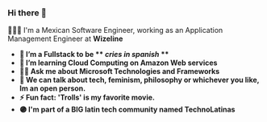 ### Hi there 👋

👩🏾‍💻 I'm a Mexican Software Engineer, working as an Application Management Engineer at <B> Wizeline <B>

- 🔭 I’m a Fullstack to be ** *cries in spanish* **
- 🌱 I’m learning Cloud Computing on Amazon Web services 
- 🤟🏿 Ask me about Microsoft Technologies and Frameworks 
- 💭 We can talk about tech, feminism, philosophy or whichever you like, Im an open person.
- ⚡ Fun fact: 'Trolls' is my favorite movie.
- 🟣 I'm part of a BIG latin tech community named <b>TechnoLatinas<b> 
